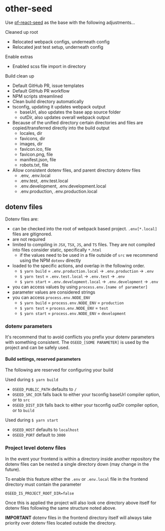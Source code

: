 # other-seed

Use [pf-react-seed](https://github.com/patternfly/patternfly-react-seed) as the base with the following adjustments...  

Cleaned up root
- Relocated webpack configs, underneath config
- Relocated jest test setup, underneath config

Enable extras
- Enabled scss file import in directory

Build clean up
- Default GitHub PR, issue templates
- Default GitHub PR workflow
- NPM scripts streamlined
- Clean build directory automatically
- tsconfig, updating it updates webpack output
    - baseUrl, also updates the base app source folder
    - outDir, also updates overall webpack output
- Because of the unified directory certain directories and files are copied/transferred directly into the build output
  - locales, dir
  - favicons, dir
  - images, dir
  - favicon.ico, file 
  - favicon.png, file
  - manifest.json, file
  - robots.txt, file
- Allow consistent dotenv files, and parent directory dotenv files
  - .env, .env.local
  - .env.test, .env.test.local
  - .env.development, .env.development.local
  - .env.production, .env.production.local

## dotenv files
Dotenv files are:
- can be checked into the root of webpack based project. `.env[*.local]` files are gitignored.
- are not required
- limited to compiling in `JSX`, `TSX`, `JS`, and `TS` files. They are not compiled into files consider static, specifically `*.html`
  - if the values need to be used in a file outside of `src` we recommend using the NPM `dotenv` directly
- loaded to the specific actions, and overlap in the following order.
  - `$ yarn build` = `.env.production.local` -> `.env.production` -> `.env`
  - `$ yarn test` = `.env.test.local` -> `.env.test` -> `.env`
  - `$ yarn start` = `.env.development.local` -> `.env.development` -> `.env`
- you can access values by using `process.env.[name of parameter]`
- parameter values are considered strings
- you can access `process.env.NODE_ENV`
  - `$ yarn build` = `process.env.NODE_ENV` = `production`
  - `$ yarn test` = `process.env.NODE_ENV` = `test`
  - `$ yarn start` = `process.env.NODE_ENV` = `development`
  
### dotenv parameters
It's recommend that to avoid conflicts you prefix your dotenv parameters with something consistent. The `OSEED_[SOME PARAMETER]` is used by the project and can be safely used.

#### Build settings, reserved parameters
The following are reserved for configuring your build

Used during `$ yarn build`
- `OSEED_PUBLIC_PATH` defaults to `/`
- `OSEED_SRC_DIR` falls back to either your tsconfig baseUrl compiler option, or to `src`
- `OSEED_DIST_DIR` falls back to either your tsconfig outDir compiler option, or to `build`

Used during `$ yarn start`
- `OSEED_HOST` defaults to `localhost`
- `OSEED_PORT` default to `3000`
  
### Project level dotenv files
In the event your frontend is within a directory inside another repository the dotenv files can be
nested a single directory down (may change in the future).

To enable this feature either the `.env` or `.env.local` file in the frontend directory must contain the parameter
```
OSEED_IS_PROJECT_ROOT_DIR=false
```
Once this is applied the project will also look one directory above itself for dotenv files following the same structure noted above.

**IMPORTANT** dotenv files in the frontend directory itself will always take priority over dotenv files located outside the directory.
